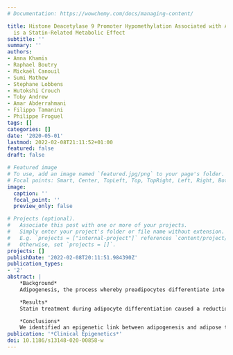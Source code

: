 ```yaml
---
# Documentation: https://wowchemy.com/docs/managing-content/

title: Histone Deacetylase 9 Promoter Hypomethylation Associated with Adipocyte Dysfunction
  is a Statin-Related Metabolic Effect
subtitle: ''
summary: ''
authors:
- Amna Khamis
- Raphael Boutry
- Mickaël Canouil
- Sumi Mathew
- Stephane Lobbens
- Hutokshi Crouch
- Toby Andrew
- Amar Abderrahmani
- Filippo Tamanini
- Philippe Froguel
tags: []
categories: []
date: '2020-05-01'
lastmod: 2022-02-08T21:11:52+01:00
featured: false
draft: false

# Featured image
# To use, add an image named `featured.jpg/png` to your page's folder.
# Focal points: Smart, Center, TopLeft, Top, TopRight, Left, Right, BottomLeft, Bottom, BottomRight.
image:
  caption: ''
  focal_point: ''
  preview_only: false

# Projects (optional).
#   Associate this post with one or more of your projects.
#   Simply enter your project's folder or file name without extension.
#   E.g. `projects = ["internal-project"]` references `content/project/deep-learning/index.md`.
#   Otherwise, set `projects = []`.
projects: []
publishDate: '2022-02-08T20:11:51.984390Z'
publication_types:
- '2'
abstract: |
    *Background*  
    Adipogenesis, the process whereby preadipocytes differentiate into mature adipocytes, is crucial for maintaining metabolic homeostasis. Cholesterol-lowering statins increase type 2 diabetes (T2D) risk possibly by affecting adipogenesis and insulin resistance but the (epi)genetic mechanisms involved are unknown. Here, we characterised the effects of statin treatment on adipocyte differentiation using in vitro human preadipocyte cell model to identify putative effective genes.

    *Results*  
    Statin treatment during adipocyte differentiation caused a reduction in key genes involved in adipogenesis, such as ADIPOQ, GLUT4 and ABCG1. Using Illumina's Infinium '850K' Methylation EPIC array, we found a significant hypomethylation of cg14566882, located in the promoter of the histone deacetylase 9 (HDAC9) gene, in response to two types of statins (atorvastatin and mevastatin), which correlates with an increased HDAC9 mRNA expression. We confirmed that HDAC9 is a transcriptional repressor of the cholesterol efflux ABCG1 gene expression, which is epigenetically modified in obesity and prediabetic states. Thus, we assessed the putative impact of ABCG1 knockdown in mimicking the effect of statin in adipogenesis. ABCG1 KD reduced the expression of key genes involved in adipocyte differentiation and decreased insulin signalling and glucose uptake. In human blood cells from two cohorts, ABCG1 expression was impaired in response to statins, confirming that ABCG1 is targeted in vivo by these drugs.

    *Conclusions*  
    We identified an epigenetic link between adipogenesis and adipose tissue insulin resistance in the context of T2D risk associated with statin use, which has important implications as HDAC9 and ABCG1 are considered potential therapeutic targets for obesity and metabolic diseases.
publication: '*Clinical Epigenetics*'
doi: 10.1186/s13148-020-00858-w
---
```

